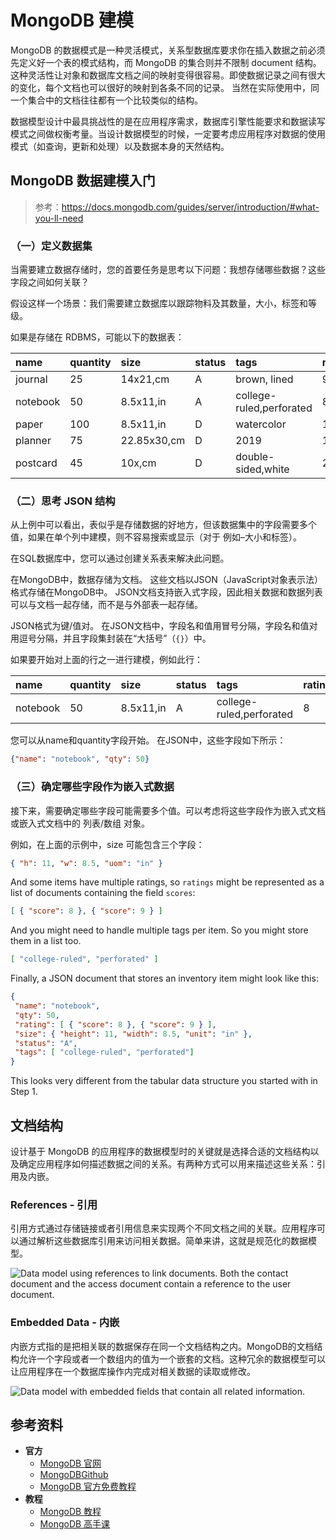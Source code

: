 # MongoDB 建模

MongoDB 的数据模式是一种灵活模式，关系型数据库要求你在插入数据之前必须先定义好一个表的模式结构，而 MongoDB 的集合则并不限制 document 结构。这种灵活性让对象和数据库文档之间的映射变得很容易。即使数据记录之间有很大的变化，每个文档也可以很好的映射到各条不同的记录。 当然在实际使用中，同一个集合中的文档往往都有一个比较类似的结构。

数据模型设计中最具挑战性的是在应用程序需求，数据库引擎性能要求和数据读写模式之间做权衡考量。当设计数据模型的时候，一定要考虑应用程序对数据的使用模式（如查询，更新和处理）以及数据本身的天然结构。

## MongoDB 数据建模入门

> 参考：https://docs.mongodb.com/guides/server/introduction/#what-you-ll-need

### （一）定义数据集

当需要建立数据存储时，您的首要任务是思考以下问题：我想存储哪些数据？这些字段之间如何关联？

假设这样一个场景：我们需要建立数据库以跟踪物料及其数量，大小，标签和等级。

如果是存储在 RDBMS，可能以下的数据表：

| name     | quantity | size        | status | tags                     | rating |
| :------- | :------- | :---------- | :----- | :----------------------- | :----- |
| journal  | 25       | 14x21,cm    | A      | brown, lined             | 9      |
| notebook | 50       | 8.5x11,in   | A      | college-ruled,perforated | 8      |
| paper    | 100      | 8.5x11,in   | D      | watercolor               | 10     |
| planner  | 75       | 22.85x30,cm | D      | 2019                     | 10     |
| postcard | 45       | 10x,cm      | D      | double-sided,white       | 2      |

### （二）思考 JSON 结构

从上例中可以看出，表似乎是存储数据的好地方，但该数据集中的字段需要多个值，如果在单个列中建模，则不容易搜索或显示（对于 例如–大小和标签）。

在SQL数据库中，您可以通过创建关系表来解决此问题。

在MongoDB中，数据存储为文档。 这些文档以JSON（JavaScript对象表示法）格式存储在MongoDB中。 JSON文档支持嵌入式字段，因此相关数据和数据列表可以与文档一起存储，而不是与外部表一起存储。

JSON格式为键/值对。 在JSON文档中，字段名和值用冒号分隔，字段名和值对用逗号分隔，并且字段集封装在“大括号”（`{}`）中。

如果要开始对上面的行之一进行建模，例如此行：

| name     | quantity | size      | status | tags                     | rating |
| :------- | :------- | :-------- | :----- | :----------------------- | :----- |
| notebook | 50       | 8.5x11,in | A      | college-ruled,perforated | 8      |

您可以从name和quantity字段开始。 在JSON中，这些字段如下所示：

```json
{"name": "notebook", "qty": 50}
```

### （三）确定哪些字段作为嵌入式数据

接下来，需要确定哪些字段可能需要多个值。可以考虑将这些字段作为嵌入式文档或嵌入式文档中的 列表/数组 对象。

例如，在上面的示例中，size 可能包含三个字段：

```json
{ "h": 11, "w": 8.5, "uom": "in" }
```

And some items have multiple ratings, so `ratings` might be represented as a list of documents containing the field `scores`:

```json
[ { "score": 8 }, { "score": 9 } ]
```

And you might need to handle multiple tags per item. So you might store them in a list too.

```json
[ "college-ruled", "perforated" ]
```

Finally, a JSON document that stores an inventory item might look like this:

```json
{
 "name": "notebook",
 "qty": 50,
 "rating": [ { "score": 8 }, { "score": 9 } ],
 "size": { "height": 11, "width": 8.5, "unit": "in" },
 "status": "A",
 "tags": [ "college-ruled", "perforated"]
}
```

This looks very different from the tabular data structure you started with in Step 1.

## 文档结构

设计基于 MongoDB 的应用程序的数据模型时的关键就是选择合适的文档结构以及确定应用程序如何描述数据之间的关系。有两种方式可以用来描述这些关系：引用及内嵌。

### References - 引用

引用方式通过存储链接或者引用信息来实现两个不同文档之间的关联。应用程序可以通过解析这些数据库引用来访问相关数据。简单来讲，这就是规范化的数据模型。

![Data model using references to link documents. Both the ``contact`` document and the ``access`` document contain a reference to the ``user`` document.](https://mongoing.com/docs/_images/data-model-normalized.png)

### Embedded Data - 内嵌

内嵌方式指的是把相关联的数据保存在同一个文档结构之内。MongoDB的文档结构允许一个字段或者一个数组内的值为一个嵌套的文档。这种冗余的数据模型可以让应用程序在一个数据库操作内完成对相关数据的读取或修改。

![Data model with embedded fields that contain all related information.](https://mongoing.com/docs/_images/data-model-denormalized.png)

## 参考资料

- **官方**
  - [MongoDB 官网](https://www.mongodb.com/)
  - [MongoDBGithub](https://github.com/mongodb/mongo)
  - [MongoDB 官方免费教程](https://university.mongodb.com/)
- **教程**
  - [MongoDB 教程](https://www.runoob.com/mongodb/mongodb-tutorial.html)
  - [MongoDB 高手课](https://time.geekbang.org/course/intro/100040001)
